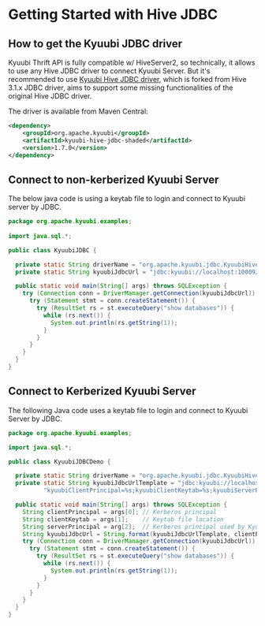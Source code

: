 <!--
- Licensed to the Apache Software Foundation (ASF) under one or more
- contributor license agreements.  See the NOTICE file distributed with
- this work for additional information regarding copyright ownership.
- The ASF licenses this file to You under the Apache License, Version 2.0
- (the "License"); you may not use this file except in compliance with
- the License.  You may obtain a copy of the License at
-
-   http://www.apache.org/licenses/LICENSE-2.0
-
- Unless required by applicable law or agreed to in writing, software
- distributed under the License is distributed on an "AS IS" BASIS,
- WITHOUT WARRANTIES OR CONDITIONS OF ANY KIND, either express or implied.
- See the License for the specific language governing permissions and
- limitations under the License.
-->

# Getting Started with Hive JDBC

## How to get the Kyuubi JDBC driver

Kyuubi Thrift API is fully compatible w/ HiveServer2, so technically, it allows to use any Hive JDBC driver to connect
Kyuubi Server. But it's recommended to use [Kyuubi Hive JDBC driver](../client/jdbc/kyuubi_jdbc), which is forked from
Hive 3.1.x JDBC driver, aims to support some missing functionalities of the original Hive JDBC driver.

The driver is available from Maven Central:

```xml
<dependency>
    <groupId>org.apache.kyuubi</groupId>
    <artifactId>kyuubi-hive-jdbc-shaded</artifactId>
    <version>1.7.0</version>
</dependency>
```

## Connect to non-kerberized Kyuubi Server

The below java code is using a keytab file to login and connect to Kyuubi server by JDBC.

```java
package org.apache.kyuubi.examples;
  
import java.sql.*;

public class KyuubiJDBC {

  private static String driverName = "org.apache.kyuubi.jdbc.KyuubiHiveDriver";
  private static String kyuubiJdbcUrl = "jdbc:kyuubi://localhost:10009/default;";

  public static void main(String[] args) throws SQLException {
    try (Connection conn = DriverManager.getConnection(kyuubiJdbcUrl)) {
      try (Statement stmt = conn.createStatement()) {
        try (ResultSet rs = st.executeQuery("show databases")) {
          while (rs.next()) {
            System.out.println(rs.getString(1));
          }
        }   
      }
    }
  }
}
```

## Connect to Kerberized Kyuubi Server

The following Java code uses a keytab file to login and connect to Kyuubi Server by JDBC.

```java
package org.apache.kyuubi.examples;

import java.sql.*;

public class KyuubiJDBCDemo {

  private static String driverName = "org.apache.kyuubi.jdbc.KyuubiHiveDriver";
  private static String kyuubiJdbcUrlTemplate = "jdbc:kyuubi://localhost:10009/default;" +
          "kyuubiClientPrincipal=%s;kyuubiClientKeytab=%s;kyuubiServerPrincipal=%s";

  public static void main(String[] args) throws SQLException {
    String clientPrincipal = args[0]; // Kerberos principal
    String clientKeytab = args[1];    // Keytab file location
    String serverPrincipal = arg[2];  // Kerberos principal used by Kyuubi Server
    String kyuubiJdbcUrl = String.format(kyuubiJdbcUrlTemplate, clientPrincipal, clientKeytab, serverPrincipal);
    try (Connection conn = DriverManager.getConnection(kyuubiJdbcUrl)) {
      try (Statement stmt = conn.createStatement()) {
        try (ResultSet rs = st.executeQuery("show databases")) {
          while (rs.next()) {
            System.out.println(rs.getString(1));
          }
        }
      }
    }
  }
}
```

